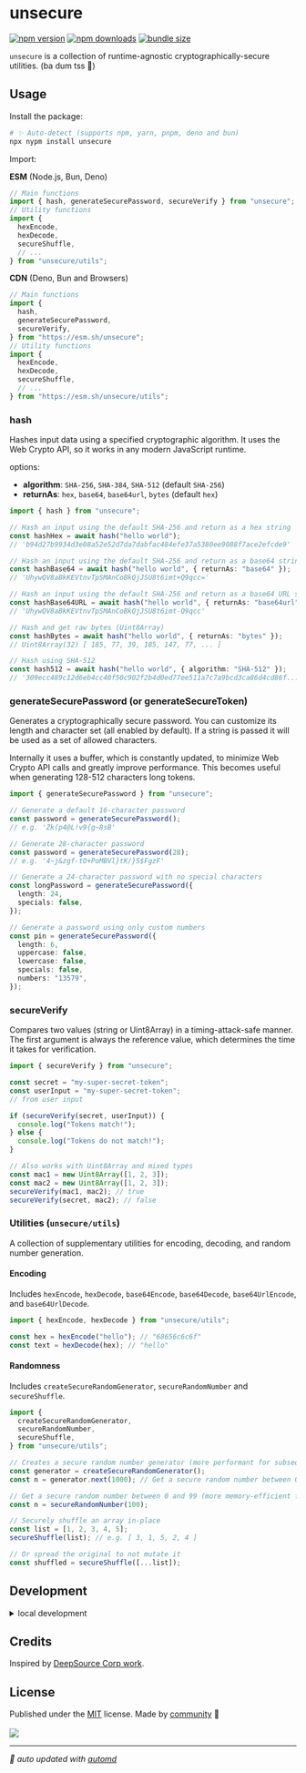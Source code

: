 # unsecure

<!-- automd:badges bundlephobia style="flat" color="FFDC3B" -->

[![npm version](https://img.shields.io/npm/v/unsecure?color=FFDC3B)](https://npmjs.com/package/unsecure)
[![npm downloads](https://img.shields.io/npm/dm/unsecure?color=FFDC3B)](https://npm.chart.dev/unsecure)
[![bundle size](https://img.shields.io/bundlephobia/minzip/unsecure?color=FFDC3B)](https://bundlephobia.com/package/unsecure)

<!-- /automd -->

`unsecure` is a collection of runtime-agnostic cryptographically-secure utilities. (ba dum tss 🥁)

## Usage

Install the package:

```sh
# ✨ Auto-detect (supports npm, yarn, pnpm, deno and bun)
npx nypm install unsecure
```

Import:

**ESM** (Node.js, Bun, Deno)

```js
// Main functions
import { hash, generateSecurePassword, secureVerify } from "unsecure";
// Utility functions
import {
  hexEncode,
  hexDecode,
  secureShuffle,
  // ...
} from "unsecure/utils";
```

**CDN** (Deno, Bun and Browsers)

```js
// Main functions
import {
  hash,
  generateSecurePassword,
  secureVerify,
} from "https://esm.sh/unsecure";
// Utility functions
import {
  hexEncode,
  hexDecode,
  secureShuffle,
  // ...
} from "https://esm.sh/unsecure/utils";
```

### hash

Hashes input data using a specified cryptographic algorithm. It uses the Web Crypto API, so it works in any modern JavaScript runtime.

options:

- **algorithm**: `SHA-256`, `SHA-384`, `SHA-512` (default `SHA-256`)
- **returnAs**: `hex`, `base64`, `base64url`, `bytes` (default `hex`)

```ts
import { hash } from "unsecure";

// Hash an input using the default SHA-256 and return as a hex string
const hashHex = await hash("hello world");
// 'b94d27b9934d3e08a52e52d7da7dabfac484efe37a5380ee9088f7ace2efcde9'

// Hash an input using the default SHA-256 and return as a base64 string
const hashBase64 = await hash("hello world", { returnAs: "base64" });
// 'UhywQV8aBkKEVtnvTpSMAnCoBkQjJSU8t6imt+Q9qcc='

// Hash an input using the default SHA-256 and return as a base64 URL string
const hashBase64URL = await hash("hello world", { returnAs: "base64url" });
// 'UhywQV8aBkKEVtnvTpSMAnCoBkQjJSU8t6imt-Q9qcc'

// Hash and get raw bytes (Uint8Array)
const hashBytes = await hash("hello world", { returnAs: "bytes" });
// Uint8Array(32) [ 185, 77, 39, 185, 147, 77, ... ]

// Hash using SHA-512
const hash512 = await hash("hello world", { algorithm: "SHA-512" });
// '309ecc489c12d6eb4cc40f50c902f2b4d0ed77ee511a7c7a9bcd3ca86d4cd86f...'
```

### generateSecurePassword (or generateSecureToken)

Generates a cryptographically secure password. You can customize its length and character set (all enabled by default). If a string is passed it will be used as a set of allowed characters.

Internally it uses a buffer, which is constantly updated, to minimize Web Crypto API calls and greatly improve performance. This becomes useful when generating 128-512 characters long tokens.

```ts
import { generateSecurePassword } from "unsecure";

// Generate a default 16-character password
const password = generateSecurePassword();
// e.g. 'Zk(p4@L!v9{g~8sB'

// Generate 28-character password
const password = generateSecurePassword(28);
// e.g. '4~j&zgf-tO+PoMBVl}tK/}5$FgzF'

// Generate a 24-character password with no special characters
const longPassword = generateSecurePassword({
  length: 24,
  specials: false,
});

// Generate a password using only custom numbers
const pin = generateSecurePassword({
  length: 6,
  uppercase: false,
  lowercase: false,
  specials: false,
  numbers: "13579",
});
```

### secureVerify

Compares two values (string or Uint8Array) in a timing-attack-safe manner. The first argument is always the reference value, which determines the time it takes for verification.

```ts
import { secureVerify } from "unsecure";

const secret = "my-super-secret-token";
const userInput = "my-super-secret-token";
// from user input

if (secureVerify(secret, userInput)) {
  console.log("Tokens match!");
} else {
  console.log("Tokens do not match!");
}

// Also works with Uint8Array and mixed types
const mac1 = new Uint8Array([1, 2, 3]);
const mac2 = new Uint8Array([1, 2, 3]);
secureVerify(mac1, mac2); // true
secureVerify(secret, mac2); // false
```

### Utilities (`unsecure/utils`)

A collection of supplementary utilities for encoding, decoding, and random number generation.

#### Encoding

Includes `hexEncode`, `hexDecode`, `base64Encode`, `base64Decode`, `base64UrlEncode`, and `base64UrlDecode`.

```ts
import { hexEncode, hexDecode } from "unsecure/utils";

const hex = hexEncode("hello"); // "68656c6c6f"
const text = hexDecode(hex); // "hello"
```

#### Randomness

Includes `createSecureRandomGenerator`, `secureRandomNumber` and `secureShuffle`.

```ts
import {
  createSecureRandomGenerator,
  secureRandomNumber,
  secureShuffle,
} from "unsecure/utils";

// Creates a secure random number generator (more performant for subsequent calls)
const generator = createSecureRandomGenerator();
const n = generator.next(1000); // Get a secure random number between 0 and 999

// Get a secure random number between 0 and 99 (more memory-efficient for single use)
const n = secureRandomNumber(100);

// Securely shuffle an array in-place
const list = [1, 2, 3, 4, 5];
secureShuffle(list); // e.g. [ 3, 1, 5, 2, 4 ]

// Or spread the original to not mutate it
const shuffled = secureShuffle([...list]);
```

## Development

<details>

<summary>local development</summary>

- Clone this repository
- Install latest LTS version of [Node.js](https://nodejs.org/en/)
- Enable [Corepack](https://github.com/nodejs/corepack) using `corepack enable`
- Install dependencies using `pnpm install`
- Run interactive tests using `pnpm dev`

</details>

## Credits

Inspired by [DeepSource Corp work](https://github.com/DeepSourceCorp/shifty).

## License

<!-- automd:contributors license=MIT -->

Published under the [MIT](https://github.com/sandros94/unsecure/blob/main/LICENSE) license.
Made by [community](https://github.com/sandros94/unsecure/graphs/contributors) 💛
<br><br>
<a href="https://github.com/sandros94/unsecure/graphs/contributors">
<img src="https://contrib.rocks/image?repo=sandros94/unsecure" />
</a>

<!-- /automd -->

<!-- automd:with-automd -->

---

_🤖 auto updated with [automd](https://automd.unjs.io)_

<!-- /automd -->
